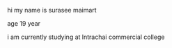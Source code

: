 
<html>
<body>
<p>hi my name is surasee maimart  </p>
<p>age 19 year </p> 	
<p>i am currently studying at lntrachai commercial college </p>

</body>
</html>
